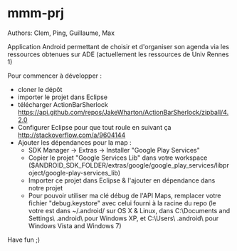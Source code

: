 mmm-prj
=======
Authors: Clem, Ping, Guillaume, Max

Application Android permettant de choisir et d'organiser son agenda via les
ressources obtenues sur ADE (actuellement les ressources de Univ Rennes 1)

Pour commencer à développer :
  - cloner le dépôt
  - importer le projet dans Eclipse
  - télécharger ActionBarSherlock https://api.github.com/repos/JakeWharton/ActionBarSherlock/zipball/4.2.0
  - Configurer Eclipse pour que tout roule en suivant ça http://stackoverflow.com/a/9604144
  - Ajouter les dépendances pour la map :
    - SDK Manager -> Extras -> Installer "Google Play Services"
    - Copier le projet "Google Services Lib" dans votre workspace ($ANDROID_SDK_FOLDER/extras/google/google_play_services/libproject/google-play-services_lib)
    - Importer ce projet dans Eclipse & l'ajouter en dépendance dans notre projet
    - Pour pouvoir utiliser ma clé débug de l'API Maps, remplacer votre fichier "debug.keystore" avec celui fourni à la racine du repo (le votre est dans ~/.android/ sur OS X & Linux, dans C:\Documents and Settings\ .android\ pour Windows XP, et C:\Users\ .android\ pour Windows Vista and Windows 7)

Have fun ;)
